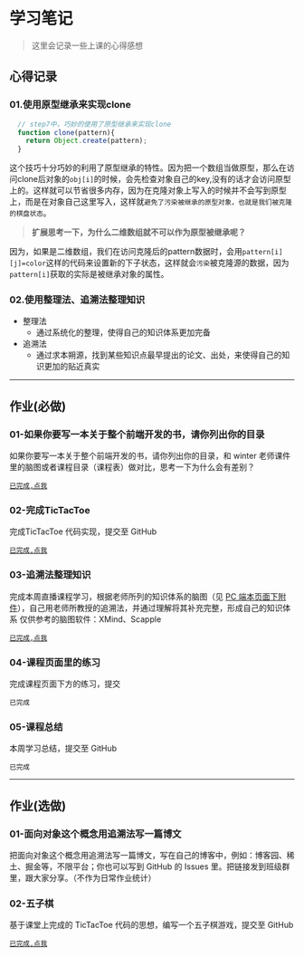 # 学习笔记

> 这里会记录一些上课的心得感想

## 心得记录

### 01.使用原型继承来实现clone

```javascript
  // step7中，巧妙的使用了原型继承来实现clone
  function clone(pattern){
    return Object.create(pattern);
  }
```

这个技巧十分巧妙的利用了原型继承的特性。因为把一个数组当做原型，那么在访问clone后对象的`obj[i]`的时候，会先检查对象自己的key,没有的话才会访问原型上的。这样就可以节省很多内存，因为在克隆对象上写入的时候并不会写到原型上，而是在对象自己这里写入，这样就`避免了污染被继承的原型对象，也就是我们被克隆的棋盘状态`。

> **扩展思考一下，为什么二维数组就不可以作为原型被继承呢？**

因为，如果是二维数组，我们在访问克隆后的pattern数据时，会用`pattern[i][j]=color`这样的代码来设置新的下子状态，这样就会`污染`被克隆源的数据，因为`pattern[i]`获取的实际是被继承对象的属性。

### 02.使用整理法、追溯法整理知识

- 整理法
  - 通过系统化的整理，使得自己的知识体系更加完备
- 追溯法
  - 通过求本朔源，找到某些知识点最早提出的论文、出处，来使得自己的知识更加的贴近真实

---

## 作业(**必做**)

### 01-如果你要写一本关于整个前端开发的书，请你列出你的目录

如果你要写一本关于整个前端开发的书，请你列出你的目录，和 winter 老师课件里的脑图或者课程目录（课程表）做对比，思考一下为什么会有差别？

[`已完成,点我`](./homework01-book-catalog.md)

### 02-完成TicTacToe

完成TicTacToe 代码实现，提交至 GitHub

[`已完成,点我`](./tic-tac-toe)

### 03-追溯法整理知识

完成本周直播课程学习，根据老师所列的知识体系的脑图（见 [PC 端本页面下附件](./asset/脑图.zip)），自己用老师所教授的追溯法，并通过理解将其补充完整，形成自己的知识体系
仅供参考的脑图软件：XMind、Scapple

[`已完成,点我`](./前端技术-补充.xmind)

### 04-课程页面里的练习

完成课程页面下方的练习，提交

`已完成`

### 05-课程总结

本周学习总结，提交至 GitHub

`已完成`

---

## 作业(选做)

### 01-面向对象这个概念用追溯法写一篇博文

把面向对象这个概念用追溯法写一篇博文，写在自己的博客中，例如：博客园、稀土、掘金等，不限平台；你也可以写到 GitHub 的 Issues 里。把链接发到班级群里，跟大家分享。（不作为日常作业统计）

### 02-五子棋

基于课堂上完成的 TicTacToe 代码的思想，编写一个五子棋游戏，提交至 GitHub


[`已完成,点我`](./five-chess)